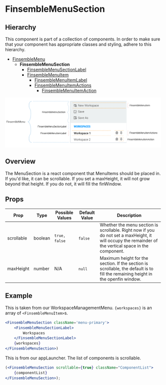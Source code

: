 # FinsembleMenuSection

## Hierarchy
This component is part of a collection of components. In order to make sure that your component has appropriate classes and styling, adhere to this hierarchy.

* [FinsembleMenu](../FinsembleMenu/README.md)
    * **FinsembleMenuSection**
        * [FinsembleMenuSectionLabel](../FinsembleMenuSectionLabel/README.md)
        * [FinsembleMenuItem](../FinsembleMenuItem/README.md)
            * [FinsembleMenuItemLabel](../FinsembleMenuItemLabel/README.md)
            * [FinsembleMenuItemActions](../FinsembleMenuItemActions/README.md)
                * [FinsembleMenuItemAction](../FinsembleMenuItemAction/README.md)

![](../FinsembleMenu/annotated-menus-transparent.png)

## Overview
The MenuSection is a react component that MenuItems should be placed in. If you'd like, it can be scrollable. If you set a maxHeight, it will not grow beyond that height. If you do not, it will fill the finWindow.

## Props
| Prop               	| Type     	        | Possible Values | Default Value | Description |
|--------------	        |----------------	|-------------	  | ------------- | -------------	|
| scrollable         	| boolean  	| `true, false`                            	| `false`       	| Whether the menu section is scrollable. Right now if you do not set a maxHeight, it will occupy the remainder of the vertical space in the component. |
| maxHeight          	| number   	| N/A                                      	| `null`        	| Maximum height for the section. If the section is scrollable, the default is to fill the remaining height in the openfin window. |


## Example
This is taken from our WorkspaceManagementMenu. `{workspaces}` is an array of `<FinsembleMenuItem>`s.
```jsx
<FinsembleMenuSection className='menu-primary'>
    <FinsembleMenuSectionLabel>
        Workspaces
    </FinsembleMenuSectionLabel>
    {workspaces}
</FinsembleMenuSection>)
```

This is from our appLauncher. The list of components is scrollable.
```jsx
(<FinsembleMenuSection scrollable={true} className="ComponentList">
    {componentList}
</FinsembleMenuSection>);
```
